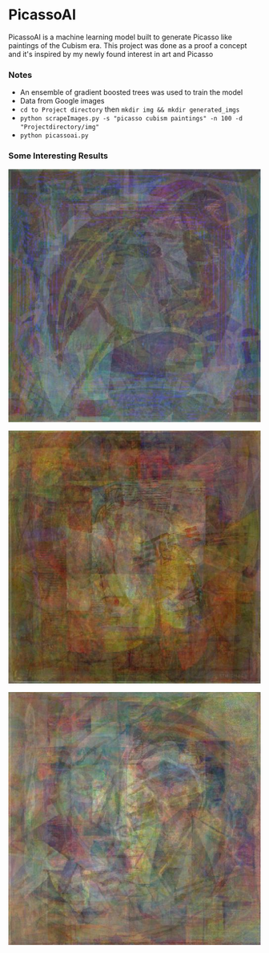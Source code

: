 # PicassoAI
PicassoAI is a machine learning model built to generate 
Picasso like paintings of the Cubism era. This project 
was done as a proof a concept and it's inspired by my newly found interest
in art and Picasso

### Notes
 - An ensemble of gradient boosted trees was used to train the model
 - Data from Google images
 - `cd to Project directory` then `mkdir img && mkdir generated_imgs`
 - `python scrapeImages.py -s "picasso cubism paintings" -n 100 -d "Projectdirectory/img"`
 - `python picassoai.py`
 
 
 ### Some Interesting Results
 ![Alt text](./generated_imgs/picassoai_58.jpg?raw=true "PicassoAI_58")
 
 ![Alt text](./generated_imgs/picassoai_20.jpg?raw=true "PicassoAI_20")
 
 ![Alt text](./generated_imgs/picassoai_33.jpg?raw=true "PicassoAI_33")
